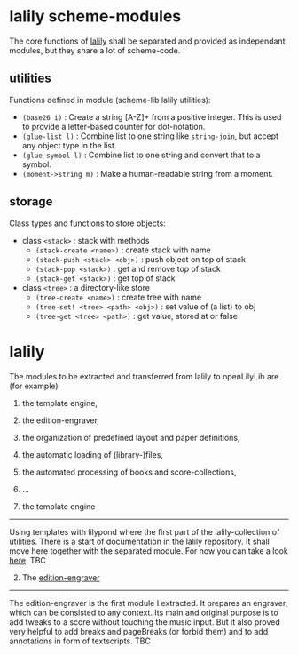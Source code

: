 
lalily scheme-modules
=====================

The core functions of [lalily](https://github.com/jpvoigt/lalily/) shall be separated and provided as independant modules,
but they share a lot of scheme-code. 

utilities
---------

Functions defined in module (scheme-lib lalily utilities):

* `(base26 i)` : Create a string [A-Z]+ from a positive integer.
  This is used to provide a letter-based counter for dot-notation.
* `(glue-list l)` : Combine list to one string like `string-join`, but accept any object type in the list.
* `(glue-symbol l)` : Combine list to one string and convert that to a symbol.
* `(moment->string m)` : Make a human-readable string from a moment.

storage
-------

Class types and functions to store objects:

* class `<stack>` : stack with methods
  * `(stack-create <name>)` : create stack with name
  * `(stack-push <stack> <obj>)` : push object on top of stack
  * `(stack-pop <stack>)` : get and remove top of stack
  * `(stack-get <stack>)` : get top of stack
* class `<tree>` : a directory-like store
  * `(tree-create <name>)` : create tree with name
  * `(tree-set! <tree> <path> <obj>)` : set value of <path> (a list) to obj
  * `(tree-get <tree> <path>)` : get value, stored at <path> or false



lalily
======

The modules to be extracted and transferred from lalily to openLilyLib are (for example)

1. the template engine,
2. the edition-engraver,
3. the organization of predefined layout and paper definitions,
4. the automatic loading of (library-)files,
5. the automated processing of books and score-collections,
6. ...

1. the template engine
----------------------

Using templates with lilypond where the first part of the lalily-collection of utilities. There is a start of documentation in the lalily repository.
It shall move here together with the separated module. For now you can take a look [here](https://github.com/jpvoigt/lalily/blob/master/examples/lalily-templates.md#lalily-templates).
TBC

2. The [edition-engraver](../../editorial-tools/edition-engraver/)
--------------------------------------------

The edition-engraver is the first module I extracted. It prepares an engraver, which can be consisted to any context.
Its main and original purpose is to add tweaks to a score without touching the music input. But it also proved very helpful to add breaks and pageBreaks (or forbid them)
and to add annotations in form of textscripts. 
TBC
